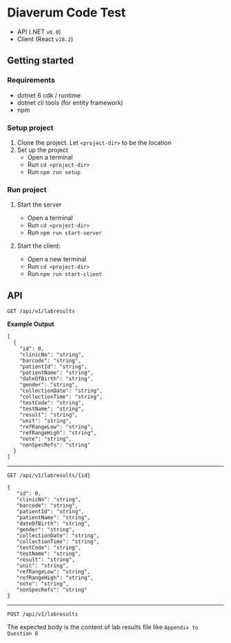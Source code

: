 # Diaverum Code Test

* API (.NET `v6.0`)
* Client (React `v18.2`)

## Getting started

### Requirements ###
* dotnet 6 cdk / runtime
* dotnet cli tools (for entity framework)
* npm


### Setup project ###
1. Clone the project. Let `<project-dir>` to be the location
2. Set up the project
   * Open a terminal
   * Run `cd <project-dir>`
   * Run `npm run setup`

### Run project ###
1. Start the server
   * Open a terminal
   * Run `cd <project-dir>`
   * Run `npm run start-server`

2. Start the client:
   * Open a new terminal
   * Run `cd <project-dir>`
   * Run `npm run start-client`


## API ##

`GET /api/v1/labresults`

**Example Output**
```
[
  {
    "id": 0,
    "clinicNo": "string",
    "barcode": "string",
    "patientId": "string",
    "patientName": "string",
    "dateOfBirth": "string",
    "gender": "string",
    "collectionDate": "string",
    "collectionTime": "string",
    "testCode": "string",
    "testName": "string",
    "result": "string",
    "unit": "string",
    "refRangeLow": "string",
    "refRangeHigh": "string",
    "note": "string",
    "nonSpecRefs": "string"
  }
]
```

---

`GET /api/v1/labresults/{id}`

```
{
   "id": 0,
   "clinicNo": "string",
   "barcode": "string",
   "patientId": "string",
   "patientName": "string",
   "dateOfBirth": "string",
   "gender": "string",
   "collectionDate": "string",
   "collectionTime": "string",
   "testCode": "string",
   "testName": "string",
   "result": "string",
   "unit": "string",
   "refRangeLow": "string",
   "refRangeHigh": "string",
   "note": "string",
   "nonSpecRefs": "string"
}
```

---

`POST /api/v1/labresults`

The expected body is the content of lab results file like `Appendix to Question 8`